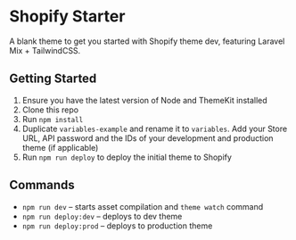 # Shopify Starter
A blank theme to get you started with Shopify theme dev, featuring Laravel Mix + TailwindCSS.

## Getting Started
1. Ensure you have the latest version of Node and ThemeKit installed
2. Clone this repo
3. Run `npm install`
4. Duplicate `variables-example` and rename it to `variables`. Add your Store URL, API password and the IDs of your development and production theme (if applicable)
5. Run `npm run deploy` to deploy the initial theme to Shopify

## Commands
- `npm run dev` – starts asset compilation and `theme watch` command
- `npm run deploy:dev` – deploys to dev theme
- `npm run deploy:prod` – deploys to production theme
